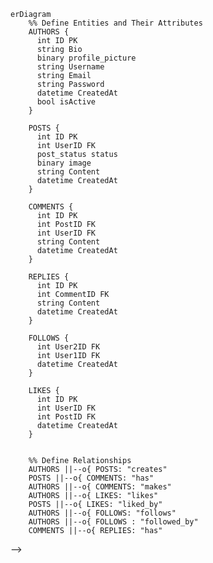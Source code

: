 ```mermaid
erDiagram
    %% Define Entities and Their Attributes
    AUTHORS {
      int ID PK
      string Bio
      binary profile_picture
      string Username
      string Email
      string Password
      datetime CreatedAt
      bool isActive
    }
    
    POSTS {
      int ID PK
      int UserID FK
      post_status status
      binary image
      string Content
      datetime CreatedAt
    }
    
    COMMENTS {
      int ID PK
      int PostID FK
      int UserID FK
      string Content
      datetime CreatedAt
    }

    REPLIES {
      int ID PK
      int CommentID FK
      string Content
      datetime CreatedAt
    }

    FOLLOWS {
      int User2ID FK
      int User1ID FK
      datetime CreatedAt
    }
    
    LIKES {
      int ID PK
      int UserID FK
      int PostID FK
      datetime CreatedAt
    }
    
    
    %% Define Relationships
    AUTHORS ||--o{ POSTS: "creates"
    POSTS ||--o{ COMMENTS: "has"
    AUTHORS ||--o{ COMMENTS: "makes"
    AUTHORS ||--o{ LIKES: "likes"
    POSTS ||--o{ LIKES: "liked_by"
    AUTHORS ||--o{ FOLLOWS: "follows"
    AUTHORS ||--o{ FOLLOWS : "followed_by"
    COMMENTS ||--o{ REPLIES: "has"
```

<!--     <!-- GROUPS {
      int ID PK
      string GroupName
      string Description
      datetime CreatedAt
    }

    GROUP_MEMBERS {
      int GroupID FK
      int UserID FK
      datetime JoinedAt
    } --> -->
